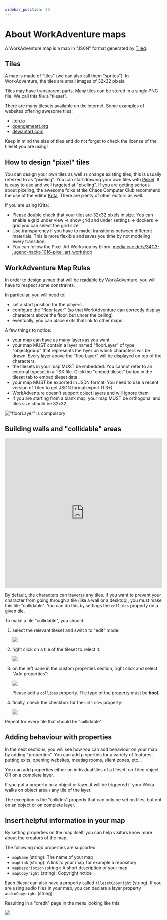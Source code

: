 ```yaml
---
sidebar_position: 20
---
```


# About WorkAdventure maps

A WorkAdventure map is a map in "JSON" format generated by [Tiled](https://www.mapeditor.org/).

## Tiles

A map is made of "tiles" (we can also call them "sprites"). In WorkAdventure, the tiles are small images of 32x32 pixels.

Tiles may have transparent parts. Many tiles can be stored in a single PNG file. We call this file a "tileset".

There are many tilesets available on the internet. Some examples of websites offering awesome tiles:

- [itch.io](https://itch.io/)
- [opengameart.org](https://opengameart.org/)
- [deviantart.com](https://www.deviantart.com/)

Keep in mind the size of tiles and do not forget to check the license of the tileset you are using!

## How to design "pixel" tiles

You can design your own tiles as well as change existing tiles, this is usually referred to as "pixeling". You can start drawing your own tiles with [Piskel](https://www.piskelapp.com/). It is easy to use and well targeted at "pixeling". If you are getting serious about pixeling, the awesome folks at the Chaos Computer Club recommend the use of the editor [Krita](https://krita.org/). There are plenty of other editors as well.

If you are using Krita:

- Please double check that your tiles are 32x32 pixels in size. You can enable a grid under view -> show grid and under settings -> dockers -> grid you can select the grid size.
- Use transparency if you have to model transitions between different materials. This is more flexible and saves you time by not modeling every transition.
- You can follow the Pixel-Art Workshop by blinry: [media.ccc.de/v/34C3-jugend-hackt-1016-pixel_art_workshop](https://media.ccc.de/v/34C3-jugend-hackt-1016-pixel_art_workshop)

## WorkAdventure Map Rules

In order to design a map that will be readable by WorkAdventure, you will have to respect some constraints.

In particular, you will need to:

- set a start position for the players
- configure the "floor layer" (so that WorkAdventure can correctly display characters above the floor, but under the ceiling)
- eventually, you can place exits that link to other maps

A few things to notice:

- your map can have as many layers as you want
- your map MUST contain a layer named "floorLayer" of type "objectgroup" that represents the layer on which characters will be drawn. Every layer above the "floorLayer" will be displayed on top of the characters.
- the tilesets in your map MUST be embedded. You cannot refer to an external typeset in a TSX file. Click the "embed tileset" button in the tileset tab to embed tileset data.
- your map MUST be exported in JSON format. You need to use a recent version of Tiled to get JSON format export (1.3+)
- WorkAdventure doesn't support object layers and will ignore them
- If you are starting from a blank map, your map MUST be orthogonal and tiles size should be 32x32.

!["floorLayer" is compulsory](../images/tiled_screenshot_1.png)

## Building walls and "collidable" areas

<iframe width="100%" height="480" src="https://www.youtube.com/embed/qTK50ymhMIE" title="Building your map - Collides" frameborder="0" allow="accelerometer; autoplay; clipboard-write; encrypted-media; gyroscope; picture-in-picture; web-share; fullscreen" allowfullscreen></iframe>

By default, the characters can traverse any tiles. If you want to prevent your character from going through a tile (like a wall or a desktop), you must make this tile "collidable". You can do this by settings the `collides` property on a given tile.

To make a tile "collidable", you should:

1.  select the relevant tileset and switch to "edit" mode:

    ![](../images/collides-1.png)

2.  right click on a tile of the tileset to select it:

    ![](../images/collides-2.png)

3.  on the left pane in the custom properties section, right click and select "Add properties":

    ![](../images/collides-3.png)

    Please add a `collides` property. The type of the property must be **bool**.

4.  finally, check the checkbox for the `collides` property:

    ![](../images/collides-4.png)

Repeat for every tile that should be "collidable".

## Adding behaviour with properties

In the next sections, you will see how you can add behaviour on your map by adding "properties".
You can add properties for a variety of features: putting exits, opening websites, meeting rooms, silent zones, etc...

You can add properties either on individual tiles of a tileset, on Tiled object OR on a complete layer.

If you put a property on a object or layer, it will be triggered if your Woka walks on object area / any tile of the layer.

The exception is the "collides" property that can only be set on tiles, but not on an object or on complete layer.

## Insert helpful information in your map

By setting properties on the map itself, you can help visitors know more about the creators of the map.

The following _map_ properties are supported:

- `mapName` (string): The name of your map
- `mapLink` (string): A link to your map, for example a repository
- `mapDescription` (string): A short description of your map
- `mapCopyright` (string): Copyright notice

Each _tileset_ can also have a property called `tilesetCopyright` (string).
If you are using audio files in your map, you can declare a layer property `audioCopyright` (string).

Resulting in a "credit" page in the menu looking like this:

![](../images/mapProperties.png)
